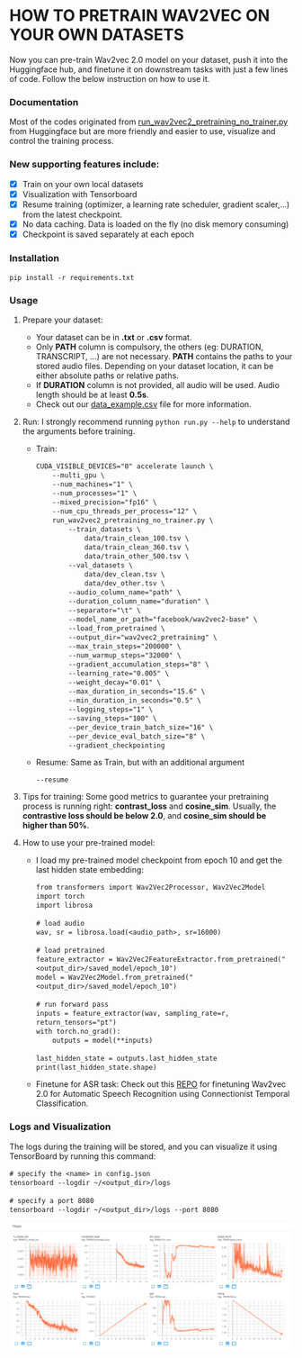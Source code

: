 # HOW TO PRETRAIN WAV2VEC ON YOUR OWN DATASETS
Now you can pre-train Wav2vec 2.0 model on your dataset, push it into the Huggingface hub, and finetune it on downstream tasks with just a few lines of code. Follow the below instruction on how to use it.
<a name = "documentation" ></a>
### Documentation
Most of the codes originated from [run_wav2vec2_pretraining_no_trainer.py](https://github.com/huggingface/transformers/blob/main/examples/pytorch/speech-pretraining/run_wav2vec2_pretraining_no_trainer.py) from Huggingface but are more friendly and easier to use, visualize and control the training process. </br>
### New supporting features include:
- [x] Train on your own local datasets
- [x] Visualization with Tensorboard 
- [x] Resume training (optimizer, a learning rate scheduler, gradient scaler,...) from the latest checkpoint.
- [x] No data caching. Data is loaded on the fly (no disk memory consuming)
- [x] Checkpoint is saved separately at each epoch

<a name = "installation" ></a>
### Installation
```
pip install -r requirements.txt
```

<a name = "usage" ></a>
### Usage
1. Prepare your dataset:
    - Your dataset can be in <b>.txt</b> or <b>.csv</b> format.
    - Only <b>PATH</b> column is compulsory, the others (eg: DURATION, TRANSCRIPT, ...) are not necessary. <b>PATH</b> contains the paths to your stored audio files. Depending on your dataset location, it can be either absolute paths or relative paths. 
    - If <b>DURATION</b> column is not provided, all audio will be used. Audio length should be at least <b>0.5s</b>.
    - Check out our [data_example.csv](examples/data_example.csv) file for more information.

2. Run: I strongly recommend running ```python run.py --help``` to understand the arguments before training.
    - Train:
        ```
        CUDA_VISIBLE_DEVICES="0" accelerate launch \
            --multi_gpu \
            --num_machines="1" \
            --num_processes="1" \
            --mixed_precision="fp16" \
            --num_cpu_threads_per_process="12" \
            run_wav2vec2_pretraining_no_trainer.py \
                --train_datasets \ 
                    data/train_clean_100.tsv \
                    data/train_clean_360.tsv \
                    data/train_other_500.tsv \
                --val_datasets \
                    data/dev_clean.tsv \
                    data/dev_other.tsv \
                --audio_column_name="path" \
                --duration_column_name="duration" \
                --separator="\t" \
                --model_name_or_path="facebook/wav2vec2-base" \
                --load_from_pretrained \
                --output_dir="wav2vec2_pretraining" \
                --max_train_steps="200000" \
                --num_warmup_steps="32000" \
                --gradient_accumulation_steps="8" \
                --learning_rate="0.005" \
                --weight_decay="0.01" \
                --max_duration_in_seconds="15.6" \
                --min_duration_in_seconds="0.5" \
                --logging_steps="1" \
                --saving_steps="100" \
                --per_device_train_batch_size="16" \
                --per_device_eval_batch_size="8" \
                --gradient_checkpointing
        ```
    - Resume: Same as Train, but with an additional argument
        ```
        --resume
        ```
3. Tips for training: Some good metrics to guarantee your pretraining process is running right: <b>contrast_loss</b> and <b>cosine_sim</b>. Usually, the <b>contrastive loss should be below 2.0</b>, and <b>cosine_sim should be higher than 50%</b>. 

4. How to use your pre-trained model: 
    - I load my pre-trained model checkpoint from epoch 10 and get the last hidden state embedding:
        ```
        from transformers import Wav2Vec2Processor, Wav2Vec2Model
        import torch
        import librosa

        # load audio
        wav, sr = librosa.load(<audio_path>, sr=16000)

        # load pretrained
        feature_extractor = Wav2Vec2FeatureExtractor.from_pretrained("<output_dir>/saved_model/epoch_10")
        model = Wav2Vec2Model.from_pretrained("<output_dir>/saved_model/epoch_10")

        # run forward pass
        inputs = feature_extractor(wav, sampling_rate=r, return_tensors="pt")
        with torch.no_grad():
            outputs = model(**inputs)

        last_hidden_state = outputs.last_hidden_state
        print(last_hidden_state.shape)
        ```
    - Finetune for ASR task: Check out this [REPO](https://github.com/khanld/ASR-Wav2vec-Finetune) for finetuning Wav2vec 2.0 for Automatic Speech Recognition using Connectionist Temporal Classification.

<a name = "logs" ></a>
### Logs and Visualization
The logs during the training will be stored, and you can visualize it using TensorBoard by running this command:
```
# specify the <name> in config.json
tensorboard --logdir ~/<output_dir>/logs

# specify a port 8080
tensorboard --logdir ~/<output_dir>/logs --port 8080
```
![tensorboard](examples/TensorBoard.png)
